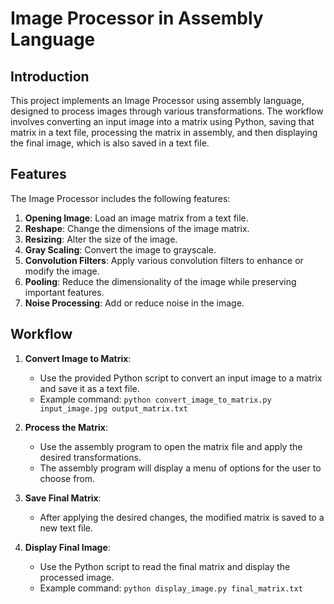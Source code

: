 # Image Processor in Assembly Language

## Introduction

This project implements an Image Processor using assembly language, designed to process images through various transformations. The workflow involves converting an input image into a matrix using Python, saving that matrix in a text file, processing the matrix in assembly, and then displaying the final image, which is also saved in a text file.

## Features

The Image Processor includes the following features:

1. **Opening Image**: Load an image matrix from a text file.
2. **Reshape**: Change the dimensions of the image matrix.
3. **Resizing**: Alter the size of the image.
4. **Gray Scaling**: Convert the image to grayscale.
5. **Convolution Filters**: Apply various convolution filters to enhance or modify the image.
6. **Pooling**: Reduce the dimensionality of the image while preserving important features.
7. **Noise Processing**: Add or reduce noise in the image.

## Workflow

1. **Convert Image to Matrix**: 
   - Use the provided Python script to convert an input image to a matrix and save it as a text file.
   - Example command: `python convert_image_to_matrix.py input_image.jpg output_matrix.txt`

2. **Process the Matrix**: 
   - Use the assembly program to open the matrix file and apply the desired transformations.
   - The assembly program will display a menu of options for the user to choose from.

3. **Save Final Matrix**: 
   - After applying the desired changes, the modified matrix is saved to a new text file.

4. **Display Final Image**: 
   - Use the Python script to read the final matrix and display the processed image.
   - Example command: `python display_image.py final_matrix.txt`


